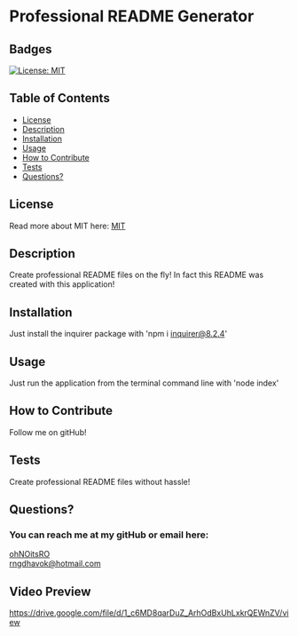 # Professional README Generator

  ## Badges

  [![License: MIT](https://img.shields.io/badge/License-MIT-yellow.svg)](https://choosealicense.com/licenses/mit/)

  ## Table of Contents
  * [License](#license)
  * [Description](#description)
  * [Installation](#installation)
  * [Usage](#usage)
  * [How to Contribute](#how-to-contribute)
  * [Tests](#tests)
  * [Questions?](#questions)

  ## License
  Read more about MIT here:
  [MIT](https://choosealicense.com/licenses/mit/)

  ## Description
  Create professional README files on the fly! In fact this README was created with this application!

  ## Installation
  Just install the inquirer package with 'npm i inquirer@8.2.4'

  ## Usage
  Just run the application from the terminal command line with 'node index'

  ## How to Contribute
  Follow me on gitHub!

  ## Tests
  Create professional README files without hassle!

  ## Questions?
  ### You can reach me at my gitHub or email here: 
  [ohNOitsRO](https://github.com/ohNOitsRO)  
  rngdhavok@hotmail.com

  ## Video Preview
  https://drive.google.com/file/d/1_c6MD8qarDuZ_ArhOdBxUhLxkrQEWnZV/view